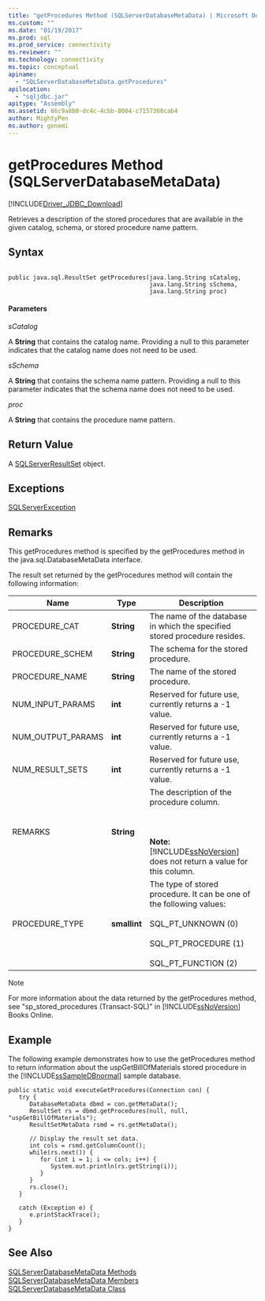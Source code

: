 ```yaml
---
title: "getProcedures Method (SQLServerDatabaseMetaData) | Microsoft Docs"
ms.custom: ""
ms.date: "01/19/2017"
ms.prod: sql
ms.prod_service: connectivity
ms.reviewer: ""
ms.technology: connectivity
ms.topic: conceptual
apiname: 
  - "SQLServerDatabaseMetaData.getProcedures"
apilocation: 
  - "sqljdbc.jar"
apitype: "Assembly"
ms.assetid: 66c9a8b0-dc4c-4cbb-8004-c7157368cab4
author: MightyPen
ms.author: genemi
---
```

# getProcedures Method (SQLServerDatabaseMetaData)
[!INCLUDE[Driver_JDBC_Download](../../../includes/driver_jdbc_download.md)]

  Retrieves a description of the stored procedures that are available in the given catalog, schema, or stored procedure name pattern.  
  
## Syntax  
  
```  
  
public java.sql.ResultSet getProcedures(java.lang.String sCatalog,  
                                        java.lang.String sSchema,  
                                        java.lang.String proc)  
```  
  
#### Parameters  
 *sCatalog*  
  
 A **String** that contains the catalog name. Providing a null to this parameter indicates that the catalog name does not need to be used.  
  
 *sSchema*  
  
 A **String** that contains the schema name pattern. Providing a null to this parameter indicates that the schema name does not need to be used.  
  
 *proc*  
  
 A **String** that contains the procedure name pattern.  
  
## Return Value  
 A [SQLServerResultSet](../../../connect/jdbc/reference/sqlserverresultset-class.md) object.  
  
## Exceptions  
 [SQLServerException](../../../connect/jdbc/reference/sqlserverexception-class.md)  
  
## Remarks  
 This getProcedures method is specified by the getProcedures method in the java.sql.DatabaseMetaData interface.  
  
 The result set returned by the getProcedures method will contain the following information:  
  
|Name|Type|Description|  
|----------|----------|-----------------|  
|PROCEDURE_CAT|**String**|The name of the database in which the specified stored procedure resides.|  
|PROCEDURE_SCHEM|**String**|The schema for the stored procedure.|  
|PROCEDURE_NAME|**String**|The name of the stored procedure.|  
|NUM_INPUT_PARAMS|**int**|Reserved for future use, currently returns a -1 value.|  
|NUM_OUTPUT_PARAMS|**int**|Reserved for future use, currently returns a -1 value.|  
|NUM_RESULT_SETS|**int**|Reserved for future use, currently returns a -1 value.|  
|REMARKS|**String**|The description of the procedure column.<br /><br /> <br /><br /> **Note:**  [!INCLUDE[ssNoVersion](../../../includes/ssnoversion-md.md)] does not return a value for this column.|  
|PROCEDURE_TYPE|**smallint**|The type of stored procedure. It can be one of the following values:<br /><br /> SQL_PT_UNKNOWN (0)<br /><br /> SQL_PT_PROCEDURE (1)<br /><br /> SQL_PT_FUNCTION (2)|  
  
> [!NOTE]  
>  For more information about the data returned by the getProcedures method, see "sp_stored_procedures (Transact-SQL)" in [!INCLUDE[ssNoVersion](../../../includes/ssnoversion-md.md)] Books Online.  
  
## Example  
 The following example demonstrates how to use the getProcedures method to return information about the uspGetBillOfMaterials stored procedure in the [!INCLUDE[ssSampleDBnormal](../../../includes/sssampledbnormal_md.md)] sample database.  
  
```  
public static void executeGetProcedures(Connection con) {  
   try {  
      DatabaseMetaData dbmd = con.getMetaData();  
      ResultSet rs = dbmd.getProcedures(null, null, "uspGetBillOfMaterials");  
      ResultSetMetaData rsmd = rs.getMetaData();  
  
      // Display the result set data.  
      int cols = rsmd.getColumnCount();  
      while(rs.next()) {  
         for (int i = 1; i <= cols; i++) {  
            System.out.println(rs.getString(i));  
         }  
      }  
      rs.close();  
   }   
  
   catch (Exception e) {  
      e.printStackTrace();  
   }  
}  
```  
  
## See Also  
 [SQLServerDatabaseMetaData Methods](../../../connect/jdbc/reference/sqlserverdatabasemetadata-methods.md)   
 [SQLServerDatabaseMetaData Members](../../../connect/jdbc/reference/sqlserverdatabasemetadata-members.md)   
 [SQLServerDatabaseMetaData Class](../../../connect/jdbc/reference/sqlserverdatabasemetadata-class.md)  
  
  
